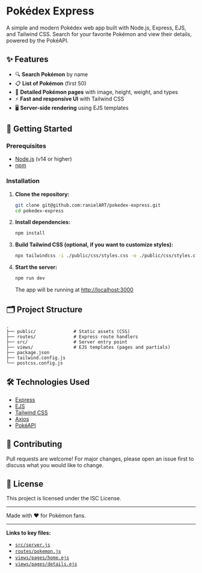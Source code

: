# Pokédex Express

A simple and modern Pokédex web app built with Node.js, Express, EJS, and Tailwind CSS. Search for your favorite Pokémon and view their details, powered by the PokéAPI.

## ✨ Features

- 🔍 **Search Pokémon** by name
- 📋 **List of Pokémon** (first 50)
- 📄 **Detailed Pokémon pages** with image, height, weight, and types
- ⚡ **Fast and responsive UI** with Tailwind CSS
- 🖥️ **Server-side rendering** using EJS templates

## 🚀 Getting Started

### Prerequisites

- [Node.js](https://nodejs.org/) (v14 or higher)
- [npm](https://www.npmjs.com/)

### Installation

1. **Clone the repository:**
   ```sh
   git clone git@github.com:ranielART/pokedex-express.git
   cd pokedex-express
   ```

2. **Install dependencies:**
   ```sh
   npm install
   ```

3. **Build Tailwind CSS (optional, if you want to customize styles):**
   ```sh
   npx tailwindcss -i ./public/css/styles.css -o ./public/css/styles.css --watch
   ```

4. **Start the server:**
   ```sh
   npm run dev
   ```
   The app will be running at [http://localhost:3000](http://localhost:3000)

## 🗂️ Project Structure

```
.
├── public/              # Static assets (CSS)
├── routes/              # Express route handlers
├── src/                 # Server entry point
├── views/               # EJS templates (pages and partials)
├── package.json
├── tailwind.config.js
└── postcss.config.js
```

## 🛠️ Technologies Used

- [Express](https://expressjs.com/)
- [EJS](https://ejs.co/)
- [Tailwind CSS](https://tailwindcss.com/)
- [Axios](https://axios-http.com/)
- [PokéAPI](https://pokeapi.co/)

## 🤝 Contributing

Pull requests are welcome! For major changes, please open an issue first to discuss what you would like to change.

## 📄 License

This project is licensed under the ISC License.

---

Made with ❤️ for Pokémon fans.

---

**Links to key files:**
- [`src/server.js`](src/server.js )
- [`routes/pokemon.js`](routes/pokemon.js )
- [`views/pages/home.ejs`](views/pages/home.ejs )
- [`views/pages/details.ejs`](views/pages/details.ejs )
